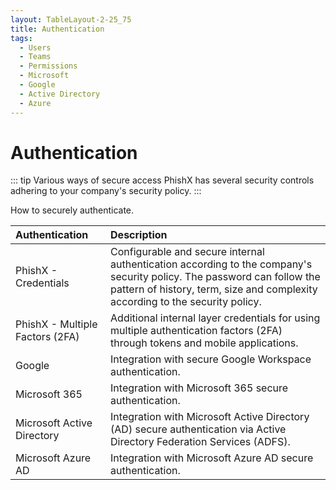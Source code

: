 ```yaml
---
layout: TableLayout-2-25_75
title: Authentication
tags:
  - Users
  - Teams
  - Permissions
  - Microsoft
  - Google
  - Active Directory
  - Azure
---
```


# Authentication

::: tip Various ways of secure access
PhishX has several security controls adhering to your company's security policy.
:::

How to securely authenticate.

| Authentication                  | Description                                                                                                                                                                                             |
| :------------------------------ | :------------------------------------------------------------------------------------------------------------------------------------------------------------------------------------------------------ |
| PhishX - Credentials            | Configurable and secure internal authentication according to the company's security policy. The password can follow the pattern of history, term, size and complexity according to the security policy. |
| PhishX - Multiple Factors (2FA) | Additional internal layer credentials for using multiple authentication factors (2FA) through tokens and mobile applications.                                                                           |
| Google                          | Integration with secure Google Workspace authentication.                                                                                                                                                |
| Microsoft 365                   | Integration with Microsoft 365 secure authentication.                                                                                                                                                   |
| Microsoft Active Directory      | Integration with Microsoft Active Directory (AD) secure authentication via Active Directory Federation Services (ADFS).                                                                                 |
| Microsoft Azure AD              | Integration with Microsoft Azure AD secure authentication.                                                                                                                                              |
